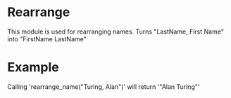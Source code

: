 Rearrange
=========

This module is used for rearranging names.
Turns "LastName, First Name" into "FirstName LastName"

# Example

Calling 'rearrange_name("Turing, Alan")' will return '"Alan Turing"'
